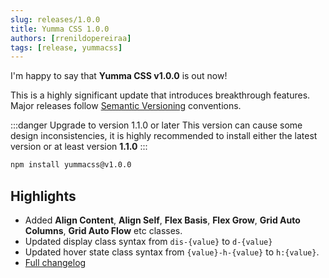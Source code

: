 ```yaml
---
slug: releases/1.0.0
title: Yumma CSS 1.0.0
authors: [rrenildopereiraa]
tags: [release, yummacss]
---
```


I'm happy to say that **Yumma CSS v1.0.0** is out now!

This is a highly significant update that introduces breakthrough features. Major releases follow [Semantic Versioning](https://docs.npmjs.com/about-semantic-versioning) conventions.

<!-- truncate -->

:::danger Upgrade to version 1.1.0 or later
This version can cause some design inconsistencies, it is highly recommended to install either the latest version or at least version **1.1.0**
:::

```bash
npm install yummacss@v1.0.0
```

## Highlights
- Added **Align Content**, **Align Self**, **Flex Basis**, **Flex Grow**, **Grid Auto Columns**, **Grid Auto Flow** etc classes.
- Updated display class syntax from `dis-{value}` to `d-{value}`
- Updated hover state class syntax from `{value}-h-{value}` to `h:{value}`.
- [Full changelog](https://github.com/yumma-lib/yumma-css/releases/tag/v1.0.0)